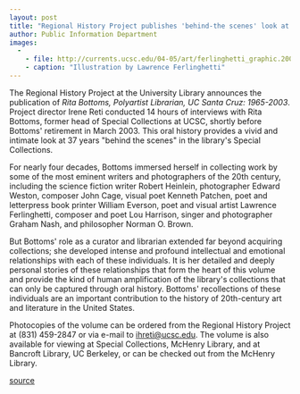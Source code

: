 ```yaml
---
layout: post
title: "Regional History Project publishes 'behind-the scenes' look at Special Collections"
author: Public Information Department
images:
  -
    - file: http://currents.ucsc.edu/04-05/art/ferlinghetti_graphic.200.jpg
    - caption: "Illustration by Lawrence Ferlinghetti"
---
```


The Regional History Project at the University Library announces the publication of _Rita Bottoms, Polyartist Librarian, UC Santa Cruz: 1965-2003_. Project director Irene Reti conducted 14 hours of interviews with Rita Bottoms, former head of Special Collections at UCSC, shortly before Bottoms' retirement in March 2003\. This oral history provides a vivid and intimate look at 37 years "behind the scenes" in the library's Special Collections.

For nearly four decades, Bottoms immersed herself in collecting work by some of the most eminent writers and photographers of the 20th century, including the science fiction writer Robert Heinlein, photographer Edward Weston, composer John Cage, visual poet Kenneth Patchen, poet and letterpress book printer William Everson, poet and visual artist Lawrence Ferlinghetti, composer and poet Lou Harrison, singer and photographer Graham Nash, and philosopher Norman O. Brown.

But Bottoms' role as a curator and librarian extended far beyond acquiring collections; she developed intense and profound intellectual and emotional relationships with each of these individuals. It is her detailed and deeply personal stories of these relationships that form the heart of this volume and provide the kind of human amplification of the library's collections that can only be captured through oral history. Bottoms' recollections of these individuals are an important contribution to the history of 20th-century art and literature in the United States.

Photocopies of the volume can be ordered from the Regional History Project at (831) 459-2847 or via e-mail to [ihreti@ucsc.edu][1]. The volume is also available for viewing at Special Collections, McHenry Library, and at Bancroft Library, UC Berkeley, or can be checked out from the McHenry Library.   

[1]: mailto:ihreti@ucsc.edu

[source](http://www1.ucsc.edu/currents/04-05/05-09/publications-bottoms.asp "Permalink to publications-bottoms")
